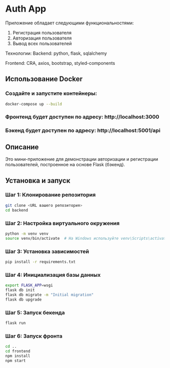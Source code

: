 # Auth App

Приложение обладает следующими функциональностями:
1. Регистрация пользователя
2. Авторизация пользователя
3. Вывод всех пользователей

Технологии:
Backend: python, flask, sqlalchemy

Frontend: CRA, axios, bootstrap, styled-components

## Использование Docker

### Создайте и запустите контейнеры:

```sh
docker-compose up --build
```

### Фронтенд будет доступен по адресу: http://localhost:3000

### Бэкенд будет доступен по адресу: http://localhost:5001/api

## Описание

Это мини-приложение для демонстрации авторизации и регистрации пользователей, построенное на основе Flask (бэкенд).

## Установка и запуск

### Шаг 1: Клонирование репозитория

```sh
git clone <URL вашего репозитория>
cd backend
```

### Шаг 2: Настройка виртуального окружения

```sh
python -m venv venv
source venv/bin/activate  # На Windows используйте venv\Scripts\activate
```

### Шаг 3: Установка зависимостей

```sh
pip install -r requirements.txt
```

### Шаг 4: Инициализация базы данных

```sh
export FLASK_APP=wsgi
flask db init
flask db migrate -m "Initial migration"
flask db upgrade
```

### Шаг 5: Запуск бекенда

```sh
flask run
```

### Шаг 6: Запуск фронта

```sh
cd ..
cd frontend
npm install
npm start
```